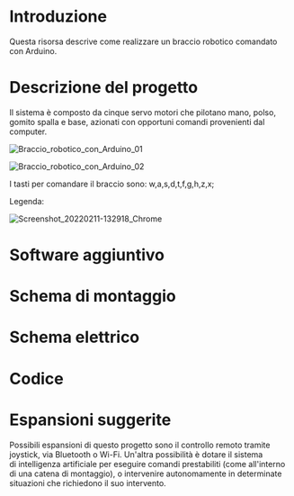 # Introduzione
Questa risorsa descrive come realizzare un braccio robotico comandato con Arduino.

# Descrizione del progetto
Il sistema è composto da cinque servo motori che pilotano mano, polso, gomito spalla e base, azionati con opportuni comandi provenienti dal computer.

![Braccio_robotico_con_Arduino_01](https://user-images.githubusercontent.com/99251089/153591371-2e8814cf-c9b7-46c2-8c08-735a60089324.jpg)

![Braccio_robotico_con_Arduino_02](https://user-images.githubusercontent.com/99251089/153591629-cd1df8b9-2adb-4599-89ba-b55ecaa06a81.jpg)

I tasti per comandare il braccio sono: w,a,s,d,t,f,g,h,z,x;

Legenda:

![Screenshot_20220211-132918_Chrome](https://user-images.githubusercontent.com/99251089/153591815-2275a8e8-2457-4d4a-8588-6048576a53f4.jpg)

# Software aggiuntivo


# Schema di montaggio 


# Schema elettrico


# Codice


# Espansioni suggerite 
Possibili espansioni di questo progetto sono il controllo remoto tramite joystick, via Bluetooth o Wi-Fi.
Un'altra possibilità è dotare il sistema di intelligenza artificiale per eseguire comandi prestabiliti (come all'interno di una catena di montaggio), o intervenire autonomamente in determinate situazioni che richiedono il suo intervento.


